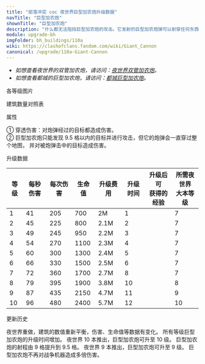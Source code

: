 ```yaml
---
title: "部落冲突 coc 夜世界巨型加农炮升级数据"
navTitle: "巨型加农炮"
shownTitle: "巨型加农炮"
description: "什么都无法阻挡巨型加农炮的攻击。它发射的巨型加农炮弹可以射穿任何东西，并一直向前飞行，一直向前……"
module: upgrade-bh
imgFolder: bh_buildings/110a
wiki: https://clashofclans.fandom.com/wiki/Giant_Cannon
canonical: /upgrade/110a-Giant-Cannon
---
```


- *如想查看夜世界的双管加农炮，请访问：[夜世界双管加农炮](/upgrade/1101-Double-Cannon)。*
- *如想查看都城的巨型加农炮，请访问：[都城巨型加农炮](/upgrade/220c-Giant-Cannon)。*

<UnitInfo :folder="$frontmatter.imgFolder" imgSrc="Giant_Cannon10.png" :imgAlt="$frontmatter.navTitle"
    description="什么都无法阻挡巨型加农炮的攻击。<br>它发射的巨型加农炮弹可以射穿任何东西，并一直向前飞行，一直向前……"
    :isSmallImg="true" />

<SmallTitle>各等级图片</SmallTitle>

<Panel>
    <UnitImgGroup :folder="$frontmatter.imgFolder">
        <UnitImg imgTitle="1 级" imgSrc="Giant_Cannon1.png" />
        <UnitImg imgTitle="2 级" imgSrc="Giant_Cannon2.png" />
        <UnitImg imgTitle="3 级" imgSrc="Giant_Cannon3.png" />
        <UnitImg imgTitle="4 级" imgSrc="Giant_Cannon4.png" />
        <UnitImg imgTitle="5 级" imgSrc="Giant_Cannon5.png" />
        <UnitImg imgTitle="6 级" imgSrc="Giant_Cannon6.png" />
        <UnitImg imgTitle="7 级" imgSrc="Giant_Cannon7.png" />
        <UnitImg imgTitle="8 级" imgSrc="Giant_Cannon8.png" />
        <UnitImg imgTitle="9 级" imgSrc="Giant_Cannon9.png" />
        <UnitImg imgTitle="10 级" imgSrc="Giant_Cannon10.png" />
    </UnitImgGroup>
</Panel>

<SmallTitle>建筑数量对照表</SmallTitle>

<BuildingNum>
    <BuildingNumRow title="大本等级" num="1 - 6,7 - 10" />
    <BuildingNumRow title="建筑数量" num="0,1" />
</BuildingNum>

<SmallTitle>属性</SmallTitle>

<UnitProperties>
    <UnitProperty pKey="占地面积" pValue="3×3" />
    <UnitProperty pKey="判定面积" pValue="2×2" :isJudgeSquare="true" />
    <UnitProperty pKey="伤害类型" pValue="穿透伤害<sup>①</sup>" />
    <UnitProperty pKey="伤害半径" pValue="1.2 格" />
    <UnitProperty pKey="攻击的目标" pValue="仅地面目标" />
    <UnitProperty pKey="射程" pValue="9.5 格<sup>②</sup>" />
    <UnitProperty pKey="攻速" pValue="5 秒/次" />
</UnitProperties>

① 穿透伤害：对炮弹经过的目标都造成伤害。<br>
② 巨型加农炮只能发现 9.5 格以内的目标并进行攻击，但它的炮弹会一直穿过整个地图， 并对被炮弹击中的目标造成伤害。

<SmallTitle>升级数据</SmallTitle>

<script setup>
const tableExtraInfo = [
    {
        "column": 4,
        "type": "cost",
        "gpClass": "building",
        "icon": "Gold2"
    },
    {
        "column": 5,
        "type": "time",
        "gpClass": "building"
    },
    {
        "column": 6,
        "type": "exp",
        "icon": "Exp"
    }
];
</script>

<UnitTable :tableExtraInfo="tableExtraInfo">

| 等级 | 每秒伤害 | 每次伤害 | 生命值 | 升级费用 | 升级时间 |升级后可<br>获得的经验|所需夜世界<br>大本等级|
|  --- |   ---   |   ---   |   ---  |   ---   |   ---   |         ---         |         ---        |
|   1  |    41   |   205   |   700  |     2M  |    1    |                     |          7         |
|   2  |    45   |   225   |   800  |   2.1M  |    2    |                     |          7         |
|   3  |    49   |   245   |   950  |   2.2M  |    3    |                     |          7         |
|   4  |    54   |   270   |  1100  |   2.3M  |    4    |                     |          7         |
|   5  |    60   |   300   |  1300  |   2.4M  |    5    |                     |          7         |
|   6  |    66   |   330   |  1500  |   2.5M  |    6    |                     |          7         |
|   7  |    72   |   360   |  1700  |   2.7M  |    8    |                     |          7         |
|   8  |    79   |   395   |  1900  |   3.8M  |   10    |                     |          8         |
|   9  |    87   |   435   |  2150  |   4.7M  |   11    |                     |          9         |
|  10  |    96   |   480   |  2400  |   5.7M  |   12    |                     |         10         |
</UnitTable>

<!-- ↓↓↓ 公共部分 ↓↓↓ -->
<SmallTitle>更新历史</SmallTitle>

<Timeline>
    <TimelineItem date="2023/05/15">
        <TimelineRow>夜世界重做，建筑的数值重新平衡，伤害、生命值等数据有变化。</TimelineRow>
        <TimelineRow>所有等级巨型加农炮的升级时间增加。</TimelineRow>
        <TimelineRow>夜世界 10 本推出，巨型加农炮可升至 10 级。</TimelineRow>
        <TimelineRow>巨型加农炮的射程由 9 格提升到 9.5 格。</TimelineRow>
    </TimelineItem>
    <TimelineItem date="2019/06/18">
        <TimelineRow>夜世界 9 本推出，巨型加农炮可升至 9 级。</TimelineRow>
        <TimelineRow>巨型加农炮不再对战争机器造成多倍伤害。</TimelineRow>
    </TimelineItem>
    <TimelineItem :historyBottom="true" />
</Timeline>